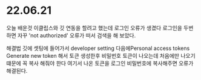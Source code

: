 # 22.06.21
오늘 배운것
이클립스와 깃 연동을 할려고 했는데 로그인 오류가 생겼다
로그인을 두번하면 자꾸 'not authorized' 오류가 떠서 검색을 해 보았다.

해결법
깃에 셋팅에 들어가서 developer setting 다음에Personal access tokens Generate new token 해서 토큰 생성한후  비밀번호 토큰이 나오는데 처음에만 나오기 떄문에 꼭 복사 해줘야 한다 
여기서 나온 토큰을 로그인 비밀번호에 복사해주면 오류가 해결된다.
